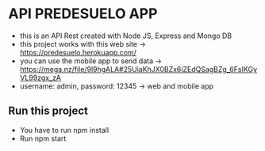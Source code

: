 # API PREDESUELO APP
- this is an API Rest created with Node JS, Express and Mongo DB
- this project works with this web site -> https://predesuelo.herokuapp.com/
- you can use the mobile app to send data  -> https://mega.nz/file/9l9hgALA#25UiaKhJX0BZx6iZEdQSagBZg_6FsIKGyVL99zgx_zA
- username: admin, password: 12345 -> web and mobile app
## Run this project
  
  - You have to run npm install
  - Run npm start

